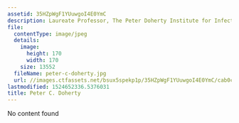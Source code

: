 ```yaml
---
assetid: 35HZpWgF1YUuwgoI4E0YmC
description: Laureate Professor, The Peter Doherty Institute for Infection and Immunity
file:
  contentType: image/jpeg
  details:
    image:
      height: 170
      width: 170
    size: 13552
  fileName: peter-c-doherty.jpg
  url: //images.ctfassets.net/bsux5spekp1p/35HZpWgF1YUuwgoI4E0YmC/cab0c52836147176913d5f4e629793c9/peter-c-doherty.jpg
lastmodified: 1524652336.5376031
title: Peter C. Doherty
---
```

No content found